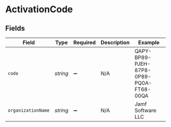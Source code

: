 # ActivationCode


## Fields

| Field                                   | Type                                    | Required                                | Description                             | Example                                 |
| --------------------------------------- | --------------------------------------- | --------------------------------------- | --------------------------------------- | --------------------------------------- |
| `code`                                  | *string*                                | :heavy_minus_sign:                      | N/A                                     | QAPY-BP89-PJEH-87P8-0P89-PQ0A-FT68-00QA |
| `organizationName`                      | *string*                                | :heavy_minus_sign:                      | N/A                                     | Jamf Software LLC                       |